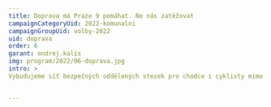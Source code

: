 ```yaml
---
title: Doprava má Praze 9 pomáhat. Ne nás zatěžovat
campaignCategoryUid: 2022-komunalni
campaignGroupUid: volby-2022
uid: doprava
order: 6
garant: ondrej.kalis
img: program/2022/06-doprava.jpg
intro: >
Vybudujeme síť bezpečných oddělených stezek pro chodce i cyklisty mimo a bez omezení tranzitní silniční dopravy. Posílíme a zrychlíme hromadnou dopravu a snížíme škodlivé emise. Podpoříme rozvoj sdílených kol. Přepracujeme stávající systém zón parkovacích stání na základě zkušeností i zpětné vazby občanů. Mimo exponovaná místa zrušíme platby za parkování o víkendech. Aktivně prodiskuskutujeme s občany možnosti, jak zlepšit situaci v místě jejich bydliště. Ve spolupráci s občanskou společností odstraníme bariéry pro osoby s postižením.


---
```


